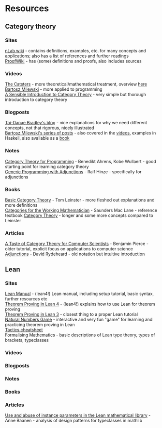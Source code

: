 # Resources
## Category theory
### Sites
[nLab wiki][nlab] - contains definitions, examples, etc. for many concepts and applications; also has a list of references and further readings  
[ProofWiki][proof] - has (some) definitions and proofs, also includes sources  

[nlab]: https://ncatlab.org/nlab/show/category+theory
[proof]: https://proofwiki.org/wiki/Main_Page

### Videos
[The Catsters][catsters] - more theoretical/mathematical treatment, overview [here](http://simonwillerton.staff.shef.ac.uk/TheCatsters/)  
[Bartosz Milewski][bartosz_v] - more applied to programming  
[A Sensible Introduction to Category Theory][sensible_intro] - very simple but thorough introduction to category theory

[catsters]: https://www.youtube.com/playlist?list=PLlGXNwjYhXYxKVa67r0pKuYufECy713bv
[bartosz_v]: https://www.youtube.com/playlist?list=PLbgaMIhjbmEnaH_LTkxLI7FMa2HsnawM_
[sensible_intro]: https://www.youtube.com/watch?v=yAi3XWCBkDo

### Blogposts
[Tai-Danae Bradley's blog][math3ma] - nice explanations for why we need different concepts, not that rigorous, nicely illustrated  
[Bartosz Milewski's series of posts][bartosz_b] - also covered in the [videos][bartosz_v], examples in Haskell, also available as a [book](https://github.com/hmemcpy/milewski-ctfp-pdf)  

[math3ma]: https://www.math3ma.com/categories/category-theory
[bartosz_b]: https://bartoszmilewski.com/2014/10/28/category-theory-for-programmers-the-preface/

### Notes
[Category Theory for Programming][ahrens] - Benedikt Ahrens, Kobe Wullaert - good starting point for learning category theory  
[Generic Programming with Adjunctions][hinze] - Ralf Hinze - specifically for adjunctions

[ahrens]: https://github.com/benediktahrens/CT4P
[hinze]: https://www.cs.ox.ac.uk/ralf.hinze/LN.pdf

### Books
[Basic Category Theory][leinster] - Tom Leinster - more fleshed out explanations and more definitions  
[Categories for the Working Mathematician][maclane] - Saunders Mac Lane - reference textbook
[Category Theory][awodey] - longer and some more concepts compared to Leinster

[leinster]: https://arxiv.org/abs/1612.09375
[maclane]: http://www.mtm.ufsc.br/~ebatista/2016-2/maclanecat.pdf
[awodey]: https://global.oup.com/ukhe/product/category-theory-9780199237180?cc=nl&lang=en& 

### Articles
[A Taste of Category Theory for Computer Scientists][pierce] - Benjamin Pierce - older tutorial, explicit focus on applications to computer science  
[Adjunctions][rydeheard] - David Rydeheard - old notation but intuitive introduction

[pierce]: https://kilthub.cmu.edu/articles/journal_contribution/A_taste_of_category_theory_for_computer_scientists/6602756/1
[rydeheard]: https://link.springer.com/content/pdf/10.1007/3-540-17162-2_116.pdf


## Lean
### Sites
[Lean Manual][manual] - (lean4!) Lean manual, including setup tutorial, basic syntax, further resources etc  
[Theorem Proving in Lean 4][theorem_proving] - (lean4!) explains how to use Lean for theorem proving  
[Theorem Proving in Lean 3][theorem_proving_l3] - closest thing to a proper Lean tutorial  
[Natural Numbers Game][game] - interactive and very fun "game" for learning and practicing theorem proving in Lean  
[Tactics cheatsheet][cheatsheet]  
[Formalising Mathematics][form] - basic descriptions of Lean type theory, types of brackets, typeclasses  

[manual]: https://leanprover.github.io/lean4/doc/
[theorem_proving]: https://leanprover.github.io/theorem_proving_in_lean4/title_page.html
[game]: https://www.ma.imperial.ac.uk/~buzzard/xena/natural_number_game/
[theorem_proving_l3]: https://leanprover.github.io/theorem_proving_in_lean/
[cheatsheet]: https://leanprover-community.github.io//img/lean-tactics.pdf
[form]: https://www.ma.imperial.ac.uk/%7Ebuzzard/xena/formalising-mathematics-2022/Part_B/structures.html

### Videos

### Blogposts

### Notes

### Books

### Articles
[Use and abuse of instance parameters in the Lean mathematical library][baanen] - Anne Baanen - analysis of design patterns for typeclasses in mathlib  

[baanen]: https://arxiv.org/abs/2202.01629